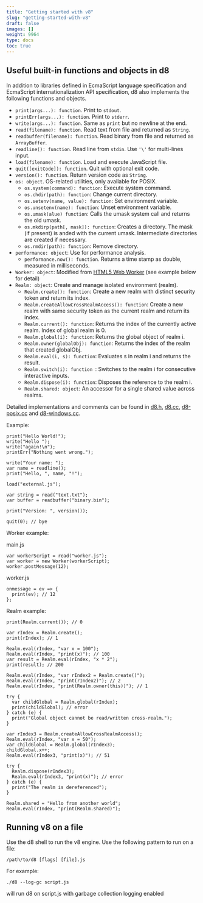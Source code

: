 ```yaml
---
title: "Getting started with v8"
slug: "getting-started-with-v8"
draft: false
images: []
weight: 9964
type: docs
toc: true
---
```


## Useful built-in functions and objects in d8
In addition to libraries defined in EcmaScript language specification and EcmaScript internationalization API specification, d8 also implements the following functions and objects.

 - `print(args...): function`. Print to `stdout`.
 - `printErr(args...): function`. Print to `stderr`.
 - `write(args...): function`. Same as `print` but no newline at the end.
 - `read(filename): function`. Read text from file and returned as `String`.
 - `readbuffer(filename): function`. Read binary from file and returned as `ArrayBuffer`.
 - `readline(): function`. Read line from `stdin`. Use `'\'` for multi-lines input.
 - `load(filename): function`. Load and execute JavaScript file.
 - `quit([exitCode]): function`. Quit with optional exit code.
 - `version(): function`. Return version code as `String`.
 - `os: object`. OS-related utilities, only available for POSIX.
   - `os.system(command): function`: Execute system command.
   - `os.chdir(path): function`: Change current directory.
   - `os.setenv(name, value): function`: Set environment variable.
   - `os.unsetenv(name): function`: Unset environment variable.
   - `os.umask(alue) function`: Calls the umask system call and returns the old umask.
   - `os.mkdirp(path[, mask]): function`: Creates a directory. The mask (if present) is anded with the current umask.  Intermediate directories are created if necessary.
   - `os.rmdir(path): function`: Remove directory.
 - `performance: object`: Use for performance analysis.
   - `performance.now(): function`. Returns a time stamp as double, measured in milliseconds.
 - `Worker: object`: Modified from [HTML5 Web Worker][1] (see example below for detail)
 - `Realm: object`: Create and manage isolated environment (realm).
   - `Realm.create(): function`: Create a new realm with distinct security token and return its index.
   - `Realm.createAllowCrossRealmAccess(): function`: Create a new realm with same security token as the current realm and return its index.
   - `Realm.current(): function`: Returns the index of the currently active realm. Index of global realm is 0.
   - `Realm.global(i): function`: Returns the global object of realm i.
   - `Realm.owner(globalObj): function`: Returns the index of the realm that created globalObj.
   - `Realm.eval(i, s): function`: Evaluates s in realm i and returns the result.
   - `Realm.switch(i): function `: Switches to the realm i for consecutive interactive inputs.
   - `Realm.dispose(i): function`: Disposes the reference to the realm i.
   - `Realm.shared: object`: An accessor for a single shared value across realms.

Detailed implementations and comments can be found in [d8.h][2], [d8.cc][3], [d8-posix.cc][4] and [d8-windows.cc][5].
 
 Example:

    print("Hello World!");
    write("Hello ");
    write("again!\n");
    printErr("Nothing went wrong.");
    
    write("Your name: ");
    var name = readline();
    print("Hello, ", name, "!");
    
    load("external.js");
    
    var string = read("text.txt");
    var buffer = readbuffer("binary.bin");
    
    print("Version: ", version());
    
    quit(0); // bye

Worker example:

main.js

    var workerScript = read("worker.js");
    var worker = new Worker(workerScript);
    worker.postMessage(12);

worker.js

    onmessage = ev => {
      print(ev); // 12
    };

Realm example:

    print(Realm.current()); // 0

    var rIndex = Realm.create();
    print(rIndex); // 1
    
    Realm.eval(rIndex, "var x = 100");
    Realm.eval(rIndex, "print(x)"); // 100
    var result = Realm.eval(rIndex, "x * 2");
    print(result); // 200
    
    Realm.eval(rIndex, "var rIndex2 = Realm.create()");
    Realm.eval(rIndex, "print(rIndex2)"); // 2
    Realm.eval(rIndex, "print(Realm.owner(this))"); // 1
    
    try {
      var childGlobal = Realm.global(rIndex);
      print(childGlobal); // error
    } catch (e) {
      print("Global object cannot be read/written cross-realm.");
    }
    
    var rIndex3 = Realm.createAllowCrossRealmAccess();
    Realm.eval(rIndex, "var x = 50");
    var childGlobal = Realm.global(rIndex3);
    childGlobal.x++;
    Realm.eval(rIndex3, "print(x)"); // 51
    
    try {
      Realm.dispose(rIndex3);
      Realm.eval(rIndex3, "print(x)"); // error
    } catch (e) {
      print("The realm is dereferenced");
    }
    
    Realm.shared = "Hello from another world";
    Realm.eval(rIndex, "print(Realm.shared)");


  [1]: https://developer.mozilla.org/en-US/docs/Web/API/Worker
  [2]: https://github.com/v8/v8/blob/master/src/d8.h
  [3]: https://github.com/v8/v8/blob/master/src/d8.cc
  [4]: https://github.com/v8/v8/blob/master/src/d8-posix.cc
  [5]: https://github.com/v8/v8/blob/master/src/d8-windows.cc

## Running v8 on a file
Use the d8 shell to run the v8 engine. Use the following pattern to run on a file:

    /path/to/d8 [flags] [file].js

For example:

    ./d8 --log-gc script.js

will run d8 on script.js with garbage collection logging enabled

